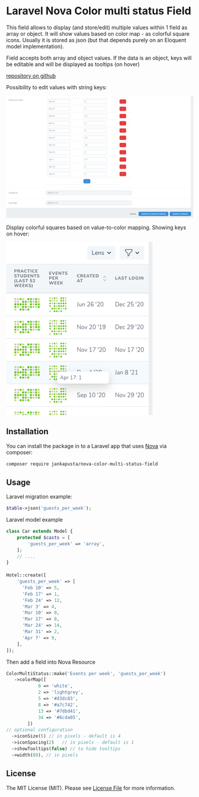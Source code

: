 # Laravel Nova Color multi status Field

This field allows to display (and store/edit) multiple values within 1 field as array or object.
It will show values based on color map - as colorful square icons. 
Usually it is stored as json (but that depends purely on an Eloquent model implementation). 

Field accepts both array and object values.
If the data is an object, keys will be editable and will be displayed as tooltips (on hover)

[repository on github](https://github.com/jankapusta/nova-color-multi-status-field)

Possibility to edit values with string keys:

![Screenshot Form](screenshot-form.png)

Display colorful squares based on value-to-color mapping. Showing keys on hover:

![Screenshot Index](screenshot-index.png)

## Installation

You can install the package in to a Laravel app that uses [Nova](https://nova.laravel.com) via composer:

```bash
composer require jankapusta/nova-color-multi-status-field
```

## Usage

Laravel migration example:

```php
$table->json('guests_per_week');
```


Laravel model example

```php
class Car extends Model {
    protected $casts = [
        'guests_per_week' => 'array',
    ];
    // ....
}

Hotel::create([
    'guests_per_week' => [
      'Feb 10' => 5,
      'Feb 17' => 1,
      'Feb 24' => 12,
      'Mar 3' => 4,
      'Mar 10' => 0,
      'Mar 17' => 8,
      'Mar 24' => 14,
      'Mar 31' => 2,
      'Apr 7' => 9,
    ],
]);

```

Then add a field into Nova Resource

```php
ColorMultiStatus::make('Events per week', 'guests_per_week')
   ->colorMap([
            0 => 'white',
            2 => 'lightgrey',
            5 => '#d3dc83',
            8 => '#a7c742',
            13 => '#7dbd41',
            34 => '#6cda05',
        ])
// optional configuration
  ->iconSize(5) // in pixels - default is 4
  ->iconSpacing(2)   // in pixels - default is 1
  ->showTooltips(false) // to hide tooltips 
  ->width(80), // in pixels
```

## License

The MIT License (MIT). Please see [License File](LICENSE.md) for more information.
